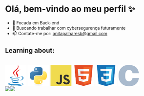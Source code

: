 # Olá, bem-vindo ao meu perfil ✨
- 🔭 Focada em Back-end
- 🌱 Buscando trabalhar com cybersegurença futuramente
- 📫 Contate-me por: anitapalharesb@gmail.com
## Learning about:
<div style="display: inline_block"><br>
  <img align="center" alt="Java" height="70" width="70" src="https://raw.githubusercontent.com/devicons/devicon/master/icons/java/java-original.svg">
  <img align="center" alt="Python" height="70" width="70" src="https://raw.githubusercontent.com/devicons/devicon/master/icons/python/python-original.svg">
  <img align="center" alt="JS" height="70" width="70" src="https://raw.githubusercontent.com/devicons/devicon/master/icons/javascript/javascript-original.svg">
  <img align="center" alt="HTML" height="70" width="70" src="https://raw.githubusercontent.com/devicons/devicon/master/icons/html5/html5-original.svg">
  <img align="center" alt="CSS" height="70" width="70" src="https://raw.githubusercontent.com/devicons/devicon/master/icons/css3/css3-original.svg">
  <img align="center" alt="C" height="70" width="70" src="https://raw.githubusercontent.com/devicons/devicon/master/icons/c/c-original.svg">
</div>

<div style="display: flex; flex-wrap: wrap;">

  <picture>
    <source
      srcset="https://github-readme-stats.vercel.app/api?username=anitapalhares&show_icons=true&theme=dracula"
      media="(prefers-color-scheme: dark)"
    />
    <source
      srcset="https://github-readme-stats.vercel.app/api?username=anitapalhares&show_icons=true"
      media="(prefers-color-scheme: light), (prefers-color-scheme: no-preference)"
    />
    <img 
      src="https://github-readme-stats.vercel.app/api?username=anitapalhares&show_icons=true" 
      style="width: 50%; height: auto;"
    />
  </picture>

  <picture style="margin-right: 20px;">
    <source
      srcset="https://github-readme-stats.vercel.app/api/top-langs/?username=anitapalhares&layout=compact&theme=dracula"
      media="(prefers-color-scheme: dark)"
    />
    <source
      srcset="https://github-readme-stats.vercel.app/api/top-langs/?username=anitapalhares&layout=compact"
      media="(prefers-color-scheme: light), (prefers-color-scheme: no-preference)"
    />
    <img 
      src="https://github-readme-stats.vercel.app/api/top-langs/?username=anitapalhares&layout=compact" 
      style="width: 49%; height: auto;"
    />
  </picture>

</div>
